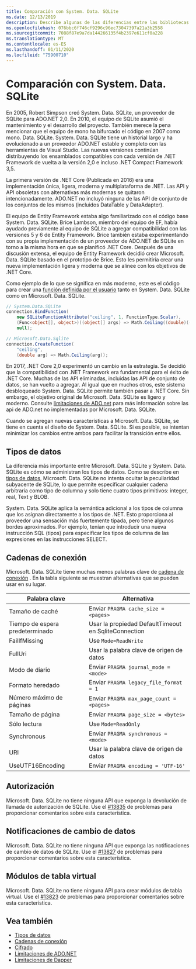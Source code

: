 ```yaml
---
title: Comparación con System. Data. SQLite
ms.date: 12/13/2019
description: Describe algunas de las diferencias entre las bibliotecas Microsoft. Data. SQLite y System. Data. SQLite.
ms.openlocfilehash: 076bbc6f746cf9296c96ec73047397a21a3b2558
ms.sourcegitcommit: 7088f87e9a7da144266135f4b2397e611cf0a228
ms.translationtype: MT
ms.contentlocale: es-ES
ms.lasthandoff: 01/11/2020
ms.locfileid: "75900710"
---
```

# <a name="comparison-to-systemdatasqlite"></a>Comparación con System. Data. SQLite

En 2005, Robert Simpson creó System. Data. SQLite, un proveedor de SQLite para ADO.NET 2,0. En 2010, el equipo de SQLite asumió el mantenimiento y el desarrollo del proyecto. También merece la pena mencionar que el equipo de mono ha bifurcado el código en 2007 como mono. Data. SQLite. System. Data. SQLite tiene un historial largo y ha evolucionado a un proveedor ADO.NET estable y completo con las herramientas de Visual Studio. Las nuevas versiones continúan distribuyendo los ensamblados compatibles con cada versión de .NET Framework de vuelta a la versión 2,0 e incluso .NET Compact Framework 3,5.

La primera versión de .NET Core (Publicada en 2016) era una implementación única, ligera, moderna y multiplataforma de .NET. Las API y API obsoletas con alternativas más modernas se quitaron intencionadamente. ADO.NET no incluyó ninguna de las API de conjunto de los conjuntos de los mismos (incluidos DataTable y DataAdapter).

El equipo de Entity Framework estaba algo familiarizado con el código base System. Data. SQLite. Brice Lambson, miembro del equipo de EF, había ayudado previamente al equipo de SQLite a agregar compatibilidad con las versiones 5 y 6 de Entity Framework. Brice también estaba experimentando con su propia implementación de un proveedor de ADO.NET de SQLite en torno a la misma hora en que se planificó .NET Core. Después de una discusión extensa, el equipo de Entity Framework decidió crear Microsoft. Data. SQLite basado en el prototipo de Brice. Esto les permitiría crear una nueva implementación ligera y moderna que se alinee con los objetivos de .NET Core.

Como ejemplo de lo que se significa en más moderno, este es el código para crear una [función definida por el usuario](user-defined-functions.md) tanto en System. Data. SQLite como en Microsoft. Data. SQLite.

```csharp
// System.Data.SQLite
connection.BindFunction(
    new SQLiteFunctionAttribute("ceiling", 1, FunctionType.Scalar),
    (Func<object[], object>)((object[] args) => Math.Ceiling((double)((object[])args[1])[0])),
    null);

// Microsoft.Data.Sqlite
connection.CreateFunction(
    "ceiling",
    (double arg) => Math.Ceiling(arg));
```

En 2017, .NET Core 2,0 experimentó un cambio en la estrategia. Se decidió que la compatibilidad con .NET Framework era fundamental para el éxito de .NET Core. Muchas de las API eliminadas, incluidas las API de conjunto de datos, se han vuelto a agregar. Al igual que en muchos otros, este sistema desbloqueado System. Data. SQLite permite también pasar a .NET Core. Sin embargo, el objetivo original de Microsoft. Data. SQLite es ligero y moderno. Consulte [limitaciones de ADO.net](adonet-limitations.md) para más información sobre las api de ADO.net no implementadas por Microsoft. Data. SQLite.

Cuando se agregan nuevas características a Microsoft. Data. SQLite, se tiene en cuenta el diseño de System. Data. SQLite. Si es posible, se intentan minimizar los cambios entre ambos para facilitar la transición entre ellos.

## <a name="data-types"></a>Tipos de datos

La diferencia más importante entre Microsoft. Data. SQLite y System. Data. SQLite es cómo se administran los tipos de datos. Como se describe en [tipos de datos](types.md), Microsoft. Data. SQLite no intenta ocultar la peculiaridad subyacente de SQLite, lo que permite especificar cualquier cadena arbitraria como tipo de columna y solo tiene cuatro tipos primitivos: integer, real, Text y BLOB.

System. Data. SQLite aplica la semántica adicional a los tipos de columna que los asignan directamente a los tipos de .NET. Esto proporciona al proveedor una sensación más fuertemente tipada, pero tiene algunos bordes aproximados. Por ejemplo, tenían que introducir una nueva instrucción SQL (tipos) para especificar los tipos de columna de las expresiones en las instrucciones SELECT.

## <a name="connection-strings"></a>Cadenas de conexión

Microsoft. Data. SQLite tiene muchas menos palabras clave de [cadena de conexión](connection-strings.md) . En la tabla siguiente se muestran alternativas que se pueden usar en su lugar.

| Palabra clave          | Alternativa                                         |
| ---------------- | --------------------------------------------------- |
| Tamaño de caché       | Enviar `PRAGMA cache_size = <pages>`                  |
| Tiempo de espera predeterminado  | Usar la propiedad DefaultTimeout en SqliteConnection |
| FailIfMissing    | Use `Mode=ReadWrite`                                |
| FullUri          | Usar la palabra clave de origen de datos                         |
| Modo de diario     | Enviar `PRAGMA journal_mode = <mode>`                 |
| Formato heredado    | Enviar `PRAGMA legacy_file_format = 1`                |
| Número máximo de páginas   | Enviar `PRAGMA max_page_count = <pages>`              |
| Tamaño de página        | Enviar `PRAGMA page_size = <bytes>`                   |
| Sólo lectura        | Use `Mode=ReadOnly`                                 |
| Synchronous      | Enviar `PRAGMA synchronous = <mode>`                  |
| URI              | Usar la palabra clave de origen de datos                         |
| UseUTF16Encoding | Enviar `PRAGMA encoding = 'UTF-16'`                   |

## <a name="authorization"></a>Autorización

Microsoft. Data. SQLite no tiene ninguna API que exponga la devolución de llamada de autorización de SQLite. Use el [#13835](https://github.com/dotnet/efcore/issues/13835) de problemas para proporcionar comentarios sobre esta característica.

## <a name="data-change-notifications"></a>Notificaciones de cambio de datos

Microsoft. Data. SQLite no tiene ninguna API que exponga las notificaciones de cambio de datos de SQLite. Use el [#13827](https://github.com/dotnet/efcore/issues/13827) de problemas para proporcionar comentarios sobre esta característica.

## <a name="virtual-table-modules"></a>Módulos de tabla virtual

Microsoft. Data. SQLite no tiene ninguna API para crear módulos de tabla virtual. Use el [#13823](https://github.com/dotnet/efcore/issues/13823) de problemas para proporcionar comentarios sobre esta característica.

## <a name="see-also"></a>Vea también

* [Tipos de datos](types.md)
* [Cadenas de conexión](connection-strings.md)
* [Cifrado](encryption.md)
* [Limitaciones de ADO.NET](adonet-limitations.md)
* [Limitaciones de Dapper](dapper-limitations.md)

